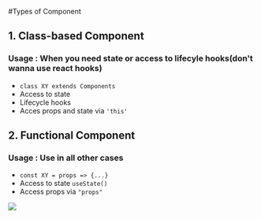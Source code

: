 #Types of Component

## 1. Class-based Component
### Usage : When you need state or access to lifecyle hooks(don't wanna use react hooks)
- `class XY extends Components`
- Access to state
- Lifecycle hooks
- Acces props and state via `'this'`

## 2. Functional Component
### Usage : Use in all other cases
- `const XY = props => {...}`
- Access to state `useState()`
- Access props via `"props"`

![](https://user-images.githubusercontent.com/47588349/72037878-eb4e5b00-32e2-11ea-9e33-760479aa9ea2.png)
